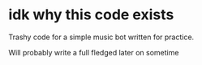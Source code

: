 # idk why this code exists
 
Trashy code for a simple music bot written for practice.

Will probably write a full fledged later on sometime
